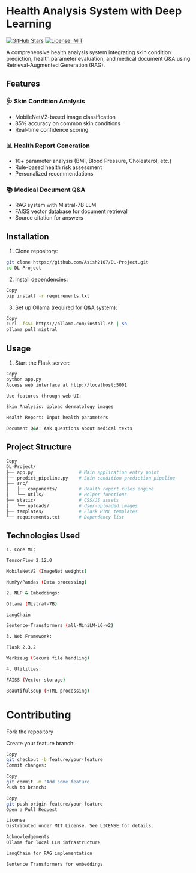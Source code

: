 # Health Analysis System with Deep Learning

[![GitHub Stars](https://img.shields.io/github/stars/Asish2107/DL-Project?style=social)](https://github.com/Asish2107/DL-Project/stargazers)
[![License: MIT](https://img.shields.io/badge/License-MIT-yellow.svg)](https://opensource.org/licenses/MIT)

A comprehensive health analysis system integrating skin condition prediction, health parameter evaluation, and medical document Q&A using Retrieval-Augmented Generation (RAG).

## Features

### 🩺 Skin Condition Analysis
- MobileNetV2-based image classification
- 85% accuracy on common skin conditions
- Real-time confidence scoring

### 📊 Health Report Generation
- 10+ parameter analysis (BMI, Blood Pressure, Cholesterol, etc.)
- Rule-based health risk assessment
- Personalized recommendations

### 📚 Medical Document Q&A
- RAG system with Mistral-7B LLM
- FAISS vector database for document retrieval
- Source citation for answers

## Installation

1. Clone repository:
```bash
git clone https://github.com/Asish2107/DL-Project.git
cd DL-Project
```

2. Install dependencies:

```bash
Copy
pip install -r requirements.txt
```

3. Set up Ollama (required for Q&A system):

```bash
Copy
curl -fsSL https://ollama.com/install.sh | sh
ollama pull mistral
```

## Usage

1. Start the Flask server:

```bash
Copy
python app.py
Access web interface at http://localhost:5001

Use features through web UI:

Skin Analysis: Upload dermatology images

Health Report: Input health parameters

Document Q&A: Ask questions about medical texts
```

## Project Structure
```bash
Copy
DL-Project/
├── app.py                 # Main application entry point
├── predict_pipeline.py    # Skin condition prediction pipeline
├── src/
│   ├── components/        # Health report rules engine
│   └── utils/             # Helper functions
├── static/                # CSS/JS assets
│   └── uploads/           # User-uploaded images
├── templates/             # Flask HTML templates
└── requirements.txt       # Dependency list
```

## Technologies Used
```bash
1. Core ML:

TensorFlow 2.12.0

MobileNetV2 (ImageNet weights)

NumPy/Pandas (Data processing)

2. NLP & Embeddings:

Ollama (Mistral-7B)

LangChain

Sentence-Transformers (all-MiniLM-L6-v2)

3. Web Framework:

Flask 2.3.2

Werkzeug (Secure file handling)

4. Utilities:

FAISS (Vector storage)

BeautifulSoup (HTML processing)
```

# Contributing

Fork the repository

Create your feature branch:

```bash
Copy
git checkout -b feature/your-feature
Commit changes:
```

```bash
Copy
git commit -m 'Add some feature'
Push to branch:
```

```bash
Copy
git push origin feature/your-feature
Open a Pull Request
```
```bash
License
Distributed under MIT License. See LICENSE for details.

Acknowledgements
Ollama for local LLM infrastructure

LangChain for RAG implementation

Sentence Transformers for embeddings
```